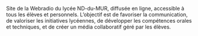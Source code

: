 Site de la Webradio du lycée ND-du-MUR, diffusée en ligne, accessible à tous les élèves et personnels. L’objectif est de favoriser la communication, de valoriser les initiatives lycéennes, de développer les compétences orales et techniques, et de créer un média collaboratif géré par les élèves.
